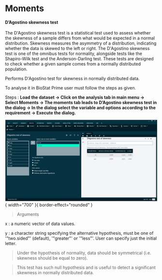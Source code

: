 # Moments

#### D’Agostino skewness test

The D'Agostino skewness test is a statistical test used to assess whether the skewness of a sample differs from what would be expected in a normal distribution. Skewness measures the asymmetry of a distribution, indicating whether the data is skewed to the left or right. The D'Agostino skewness test is one of the omnibus tests for normality, alongside tests like the Shapiro-Wilk test and the Anderson-Darling test. These tests are designed to check whether a given sample comes from a normally distributed population.

Performs D'Agostino test for skewness in normally distributed data.

To analyse it in BioStat Prime user must follow the steps as given.

Steps
: __Load the dataset -> Click on the analysis tab in main menu -> Select Moments -> The moments tab leads to D’Agostino skewness test in the dialog -> In the dialog select the variable and options according to the requirement -> Execute the dialog.__

![alt text](screenshots/image126.png){ width="700" }{ border-effect="rounded" }

>Arguments

x
: a numeric vector of data values.

y
: a character string specifying the alternative hypothesis, must be one of '"two.sided"' (default), '"greater"' or '"less"'. User can specify just the initial letter.

>Under the hypothesis of normality, data should be symmetrical (i.e. skewness should be equal to zero). 
 
>This test has such null hypothesis and is useful to detect a significant skewness in normally distributed data.